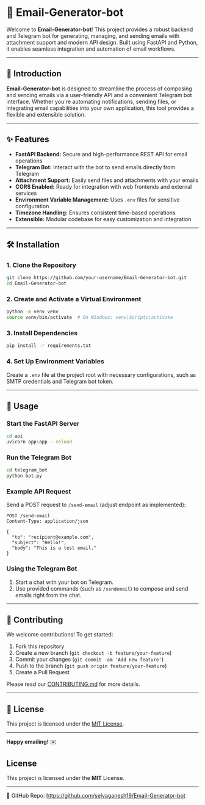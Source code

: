 # 📧 Email-Generator-bot

Welcome to **Email-Generator-bot**! This project provides a robust backend and Telegram bot for generating, managing, and sending emails with attachment support and modern API design. Built using FastAPI and Python, it enables seamless integration and automation of email workflows.

---

## 🚀 Introduction

**Email-Generator-bot** is designed to streamline the process of composing and sending emails via a user-friendly API and a convenient Telegram bot interface. Whether you're automating notifications, sending files, or integrating email capabilities into your own application, this tool provides a flexible and extensible solution.

---

## ✨ Features

- **FastAPI Backend:** Secure and high-performance REST API for email operations  
- **Telegram Bot:** Interact with the bot to send emails directly from Telegram  
- **Attachment Support:** Easily send files and attachments with your emails  
- **CORS Enabled:** Ready for integration with web frontends and external services  
- **Environment Variable Management:** Uses `.env` files for sensitive configuration  
- **Timezone Handling:** Ensures consistent time-based operations  
- **Extensible:** Modular codebase for easy customization and integration

---

## 🛠️ Installation

### 1. Clone the Repository

```bash
git clone https://github.com/your-username/Email-Generator-bot.git
cd Email-Generator-bot
```

### 2. Create and Activate a Virtual Environment

```bash
python -m venv venv
source venv/bin/activate  # On Windows: venv\Scripts\activate
```

### 3. Install Dependencies

```bash
pip install -r requirements.txt
```

### 4. Set Up Environment Variables

Create a `.env` file at the project root with necessary configurations, such as SMTP credentials and Telegram bot token.

---

## 📖 Usage

### Start the FastAPI Server

```bash
cd api
uvicorn app:app --reload
```

### Run the Telegram Bot

```bash
cd telegram_bot
python bot.py
```

### Example API Request

Send a POST request to `/send-email` (adjust endpoint as implemented):

```http
POST /send-email
Content-Type: application/json

{
  "to": "recipient@example.com",
  "subject": "Hello!",
  "body": "This is a test email."
}
```

### Using the Telegram Bot

1. Start a chat with your bot on Telegram.
2. Use provided commands (such as `/sendemail`) to compose and send emails right from the chat.

---

## 🤝 Contributing

We welcome contributions! To get started:

1. Fork this repository
2. Create a new branch (`git checkout -b feature/your-feature`)
3. Commit your changes (`git commit -am 'Add new feature'`)
4. Push to the branch (`git push origin feature/your-feature`)
5. Create a Pull Request

Please read our [CONTRIBUTING.md](CONTRIBUTING.md) for more details.

---

## 📄 License

This project is licensed under the [MIT License](LICENSE).

---

**Happy emailing!** ✉️

## License
This project is licensed under the **MIT** License.

---
🔗 GitHub Repo: https://github.com/selvaganesh19/Email-Generator-bot